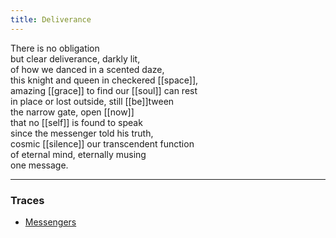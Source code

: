 ```yaml
---
title: Deliverance
---
```


There is no obligation  
but clear deliverance, darkly lit,  
of how we danced in a scented daze,  
this knight and queen in checkered [[space]],  
amazing [[grace]] to find our [[soul]] can rest  
in place or lost outside, still [[be]]tween  
the narrow gate, open [[now]]  
that no [[self]] is found to speak  
since the messenger told his truth,   
cosmic [[silence]] our transcendent function  
of eternal mind, eternally musing  
one message.  

---

### Traces

* [Messengers](https://app.box.com/s/wuanmcbvau8rseyqfxr5ywk4rjfwdqxq)